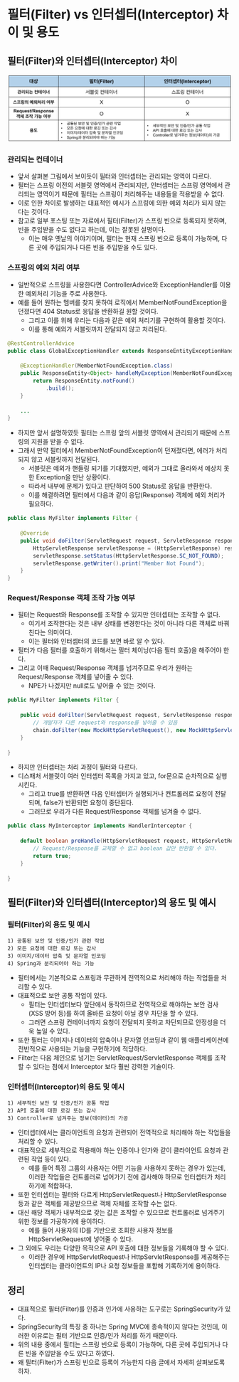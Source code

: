 # 필터(Filter) vs 인터셉터(Interceptor) 차이 및 용도

## 필터(Filter)와 인터셉터(Interceptor) 차이

<p align="center"><img src="../images/filter_vs_interceptor.png" width="700"></p>

### 관리되는 컨테이너
- 앞서 살펴본 그림에서 보이듯이 필터와 인터셉터는 관리되는 영역이 다르다.
- 필터는 스프링 이전의 서블릿 영역에서 관리되지만, 인터셉터는 스프링 영역에서 관리되는 영역이기 때문에 필터는 스프링이 처리해주는 내용들을 적용받을 수 없다.
- 이로 인한 차이로 발생하는 대표적인 예시가 스프링에 의한 예외 처리가 되지 않는다는 것이다.
- 참고로 일부 포스팅 또는 자료에서 필터(Filter)가 스프링 빈으로 등록되지 못하며, 빈을 주입받을 수도 없다고 하는데, 이는 잘못된 설명이다.
  - 이는 매우 옛날의 이야기이며, 필터는 현재 스프링 빈으로 등록이 가능하며, 다른 곳에 주입되거나 다른 빈을 주입받을 수도 있다.

### 스프링의 예외 처리 여부
- 일반적으로 스프링을 사용한다면 ControllerAdvice와 ExceptionHandler를 이용한 예외처리 기능을 주로 사용한다.
- 예를 들어 원하는 멤버를 찾지 못하여 로직에서 MemberNotFoundException을 던졌다면 404 Status로 응답을 반환하길 원할 것이다.
  - 그리고 이를 위해 우리는 다음과 같은 예외 처리기를 구현하여 활용할 것이다.
  - 이를 통해 예외가 서블릿까지 전달되지 않고 처리된다.

```java
@RestControllerAdvice
public class GlobalExceptionHandler extends ResponseEntityExceptionHandler {

    @ExceptionHandler(MemberNotFoundException.class)
    public ResponseEntity<Object> handleMyException(MemberNotFoundException e) {
        return ResponseEntity.notFound()
            .build();
    }
    
    ...
}
```

- 하지만 앞서 설명하였듯 필터는 스프링 앞의 서블릿 영역에서 관리되기 때문에 스프링의 지원을 받을 수 없다.
- 그래서 만약 필터에서 MemberNotFoundException이 던져졌다면, 에러가 처리되지 않고 서블릿까지 전달된다.
  - 서블릿은 예외가 핸들링 되기를 기대했지만, 예외가 그대로 올라와서 예상치 못한 Exception을 만난 상황이다.
  - 따라서 내부에 문제가 있다고 판단하여 500 Status로 응답을 반환한다.
  - 이를 해결하려면 필터에서 다음과 같이 응답(Response) 객체에 예외 처리가 필요하다.

```java
public class MyFilter implements Filter {

    @Override
    public void doFilter(ServletRequest request, ServletResponse response, FilterChain chain) throws IOException, ServletException {
        HttpServletResponse servletResponse = (HttpServletResponse) response;
        servletResponse.setStatus(HttpServletResponse.SC_NOT_FOUND);
        servletResponse.getWriter().print("Member Not Found");
    }
}
```

### Request/Response 객체 조작 가능 여부
- 필터는 Request와 Response를 조작할 수 있지만 인터셉터는 조작할 수 없다.
  - 여기서 조작한다는 것은 내부 상태를 변경한다는 것이 아니라 다른 객체로 바꿔친다는 의미이다.
  - 이는 필터와 인터셉터의 코드를 보면 바로 알 수 있다.
- 필터가 다음 필터를 호출하기 위해서는 필터 체이닝(다음 필터 호출)을 해주어야 한다.
- 그리고 이때 Request/Response 객체를 넘겨주므로 우리가 원하는 Request/Response 객체를 넣어줄 수 있다.
  - NPE가 나겠지만 null로도 넣어줄 수 있는 것이다.

```java
public MyFilter implements Filter {

    public void doFilter(ServletRequest request, ServletResponse response, FilterChain chain) {
        // 개발자가 다른 request와 response를 넣어줄 수 있음
        chain.doFilter(new MockHttpServletRequest(), new MockHttpServletResponse());       
    }
    
}
```

- 하지만 인터셉터는 처리 과정이 필터와 다르다.
- 디스패처 서블릿이 여러 인터셉터 목록을 가지고 있고, for문으로 순차적으로 실행시킨다.
  - 그리고 true를 반환하면 다음 인터셉터가 실행되거나 컨트롤러로 요청이 전달되며, false가 반환되면 요청이 중단된다.
  - 그러므로 우리가 다른 Request/Response 객체를 넘겨줄 수 없다. 

```java
public class MyInterceptor implements HandlerInterceptor {

    default boolean preHandle(HttpServletRequest request, HttpServletResponse response, Object handler) {
        // Request/Response를 교체할 수 없고 boolean 값만 반환할 수 있다.
        return true;
    }

}
```

## 필터(Filter)와 인터셉터(Interceptor)의 용도 및 예시 
### 필터(Filter)의 용도 및 예시
```
1) 공통된 보안 및 인증/인가 관련 작업
2) 모든 요청에 대한 로깅 또는 감사
3) 이미지/데이터 압축 및 문자열 인코딩
4) Spring과 분리되어야 하는 기능
```

- 필터에서는 기본적으로 스프링과 무관하게 전역적으로 처리해야 하는 작업들을 처리할 수 있다.
- 대표적으로 보안 공통 작업이 있다.
  - 필터는 인터셉터보다 앞단에서 동작하므로 전역적으로 해야하는 보안 검사(XSS 방어 등)를 하여 올바른 요청이 아닐 경우 차단을 할 수 있다.
  - 그러면 스프링 컨테이너까지 요청이 전달되지 못하고 차단되므로 안정성을 더욱 높일 수 있다.
- 또한 필터는 이미지나 데이터의 압축이나 문자열 인코딩과 같이 웹 애플리케이션에 전반적으로 사용되는 기능을 구현하기에 적당하다.
- Filter는 다음 체인으로 넘기는 ServletRequest/ServletResponse 객체를 조작할 수 있다는 점에서 Interceptor 보다 훨씬 강력한 기술이다.

### 인터셉터(Interceptor)의 용도 및 예시
```
1) 세부적인 보안 및 인증/인가 공통 작업
2) API 호출에 대한 로깅 또는 감사
3) Controller로 넘겨주는 정보(데이터)의 가공
```

- 인터셉터에서는 클라이언트의 요청과 관련되어 전역적으로 처리해야 하는 작업들을 처리할 수 있다.
- 대표적으로 세부적으로 적용해야 하는 인증이나 인가와 같이 클라이언트 요청과 관련된 작업 등이 있다.
  - 예를 들어 특정 그룹의 사용자는 어떤 기능을 사용하지 못하는 경우가 있는데, 이러한 작업들은 컨트롤러로 넘어가기 전에 검사해야 하므로 인터셉터가 처리하기에 적합하다.
- 또한 인터셉터는 필터와 다르게 HttpServletRequest나 HttpServletResponse 등과 같은 객체를 제공받으므로 객체 자체를 조작할 수는 없다.
- 대신 해당 객체가 내부적으로 갖는 값은 조작할 수 있으므로 컨트롤러로 넘겨주기 위한 정보를 가공하기에 용이하다.
  - 예를 들어 사용자의 ID를 기반으로 조회한 사용자 정보를 HttpServletRequest에 넣어줄 수 있다.
- 그 외에도 우리는 다양한 목적으로 API 호출에 대한 정보들을 기록해야 할 수 있다.
  - 이러한 경우에 HttpServletRequest나 HttpServletResponse를 제공해주는 인터셉터는 클라이언트의 IP나 요청 정보들을 포함해 기록하기에 용이하다.

 
## 정리
- 대표적으로 필터(Filter)를 인증과 인가에 사용하는 도구로는 SpringSecurity가 있다.
- SpringSecurity의 특징 중 하나는 Spring MVC에 종속적이지 않다는 것인데, 이러한 이유로는 필터 기반으로 인증/인가 처리를 하기 때문이다.
- 위의 내용 중에서 필터는 스프링 빈으로 등록이 가능하며, 다른 곳에 주입되거나 다른 빈을 주입받을 수도 있다고 하였다.
- 왜 필터(Filter)가 스프링 빈으로 등록이 가능한지 다음 글에서 자세히 살펴보도록 하자.

 
